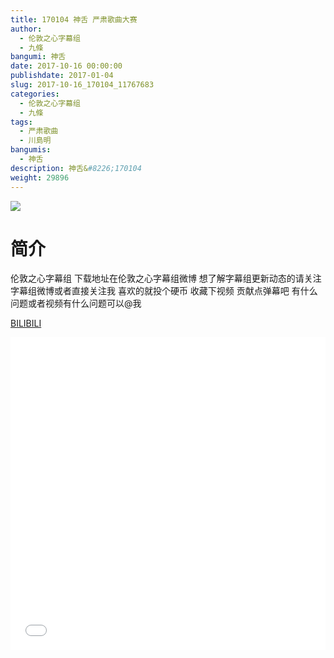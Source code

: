 ```yaml
---
title: 170104 神舌 严肃歌曲大赛
author: 
  - 伦敦之心字幕组
  - 九條
bangumi: 神舌
date: 2017-10-16 00:00:00
publishdate: 2017-01-04
slug: 2017-10-16_170104_11767683
categories: 
  - 伦敦之心字幕组
  - 九條
tags: 
  - 严肃歌曲
  - 川島明
bangumis: 
  - 神舌
description: 神舌&#8226;170104
weight: 29896
---
```


![](https://i.imgur.com/Wcwix1m.jpg)

# 简介  
伦敦之心字幕组
下载地址在伦敦之心字幕组微博 想了解字幕组更新动态的请关注字幕组微博或者直接关注我 喜欢的就投个硬币 收藏下视频 贡献点弹幕吧 有什么问题或者视频有什么问题可以@我

  [BILIBILI](https://www.bilibili.com/video/av11767683/)


<div class="vcontainer">  <iframe class='video' src="//www.bilibili.com/blackboard/player.html?aid=11767683" width="100%" height="500" frameborder="0" allowfullscreen="allowfullscreen"></iframe></div>
